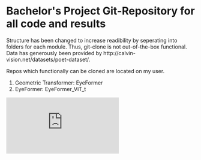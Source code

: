 <h1> Bachelor's Project Git-Repository for all code and results </h1> 
Structure has been changed to increase readibility by seperating into folders for each module. Thus, git-clone is not out-of-the-box functional.
Data has generously been provided by http://calvin-vision.net/datasets/poet-dataset/. 

Repos which functionally can be cloned are located on my user.
<ol>
  <li>Geometric Transformer: EyeFormer </li>
  <li> EyeFormer: EyeFormer_ViT_t </li>
</ol>

[![alt text](https://github.com/martinaegidius/BA-EyeFormer/EFF_model_schematic.pdf?raw=true "EyeFormer model pipeline")
](https://github.com/martinaegidius/BA-EyeFormer/blob/main/fullModel.png)
